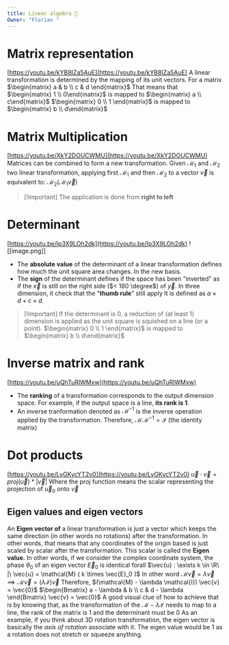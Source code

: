 ```yaml
---
title: Linear algebra 📏
Owner: "Florian "
---
```

# **Matrix representation**
[https://youtu.be/kYB8IZa5AuE](https://youtu.be/kYB8IZa5AuE)
A linear transformation is determined by the mapping of its unit vectors.
For a matrix $\begin{matrix} a & b \\ c & d \end{matrix}$
That means that
$\begin{matrix} 1 \\ 0\end{matrix}$ is mapped to $\begin{matrix} a \\ c\end{matrix}$
$\begin{matrix} 0 \\ 1 \end{matrix}$ is mapped to $\begin{matrix} b \\ d\end{matrix}$
# **Matrix Multiplication**
[https://youtu.be/XkY2DOUCWMU](https://youtu.be/XkY2DOUCWMU)
Matrices can be combined to form a new transformation. Given $\mathcal{M}_1$ and $\mathcal{M}_2$ two linear transformation, applying first $\mathcal{M}_1$ and then $\mathcal{M}_2$ to a vector $\vec{v}$ is equivalent to:
$\mathcal{M}_2 ( \mathcal{M}_1 \vec{v} )$

> [!important] The application is done from **right to left**
  
# **Determinant**
[https://youtu.be/Ip3X9LOh2dk](https://youtu.be/Ip3X9LOh2dk)
![[image.png]]

- The **absolute value** of the determinant of a linear transformation defines how much the unit square area changes. In the new basis.
- The **sign** of the determinant defines if the space has been "inverted" as if the $\vec{x}$ is still on the right side ($< 180 \degree$) of $\vec{y}$. In three dimension, it check that the "**thumb rule**" still apply
It is defined as $a \times d + c \times d$.

> [!important] If the determinant is 0, a reduction of (at least 1) dimension is applied as the unit square is squished on a line (or a point).
$\begin{matrix} 0 \\ 1 \end{matrix}$ is mapped to $\begin{matrix} b \\ d\end{matrix}$
# **Inverse matrix and rank**
[https://youtu.be/uQhTuRlWMxw](https://youtu.be/uQhTuRlWMxw)
- The **ranking** of a transformation corresponds to the output dimension space. For example, if the output space is a line, **its rank is 1**.
- An inverse tranformation denoted as $\mathcal{M}^{-1}$ is the inverse operation applied by the transformation. Therefore, $\mathcal{M} \mathcal{M}^{-1} = \mathcal{I}$ (the identity matrix)
# **Dot products**
[https://youtu.be/LyGKycYT2v0](https://youtu.be/LyGKycYT2v0)
$\vec{u} \cdot \vec{v} = proj(\vec{u}) * \lvert \vec{v} \lvert$
Where the proj function means the scalar representing the projection of $\vec{u}_0$ onto $\vec{v}$
## **Eigen values and eigen vectors**
An **Eigen vector of** a linear transformation is just a vector which keeps the same direction (in other words no rotations) after the transformation.
In other words, that means that any coordinates of the origin based is just scaled by scalar after the transformation.
This scalar is called the **Eigen value.**
In other words, if we consider the complex coordinate system, the phase $\theta_0$ of an eigen vector $\vec{E}_0$ is identical forall $\vec{u} : \exists k \in \R\ |\ \vec{u} = \mathcal{M} ( k \times \vec{E}_0 )$
In other word $\mathcal{M} \vec{v} = \lambda \vec{v} \implies \mathcal{M} \vec{v} = (\lambda \mathcal{I}) \vec{v}$
Therefore, $(\mathcal{M} - \lambda \mathcal{I}) \vec{v} = \vec{0}$
$\begin{Bmatrix} a - \lambda & b \\ c & d - \lambda \end{Bmatrix} \vec{v} = \vec{0}$
A good visual clue of how to achieve that is by knowing that, as the transformation of the $\mathcal{M} - \lambda \mathcal{I}$ needs to map to a line, the rank of the matrix is 1 and the determinant must be 0
As an example, if you think about 3D rotation transformation, the eigen vector is basically the _axis of rotation_ associate with it. The eigen value would be 1 as a rotation does not stretch or squeeze anything.
